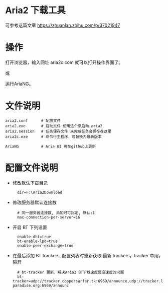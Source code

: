 # Aria2 下载工具

可参考这篇文章 https://zhuanlan.zhihu.com/p/37021947

# 操作

打开浏览器，输入网址 aria2c.com 就可以打开操作界面了。

或

运行AriaNG。

# 文件说明

    aria2.conf      # 配置文件
    aria2.exe       # 启动文件 使用这个来启动 aria2
    aria2.session   # 任务保存文件 未完成任务会保存在这里
    aria2c.exe      # 命令行主程序，可替换为最新版本

    AriaNG          # Aria UI 可在github上更新

# 配置文件说明

* 修改默认下载目录

        dir=F:\Aria2Download

* 修改服务器默认连接数

        # 同一服务器连接数, 添加时可指定, 默认:1
        max-connection-per-server=16

* 开启 BT 下列设置

        enable-dht=true
        bt-enable-lpd=true
        enable-peer-exchange=true

* 在最后添加 BT trackers, 配置列表时重新获取 最新 trackers，tracker 中用，隔开

        # bt-tracker 更新，解决Aria2 BT下载速度慢没速度的问题
        bt-tracker=udp://tracker.coppersurfer.tk:6969/announce,udp://tracker.leechers-paradise.org:6969/announc
